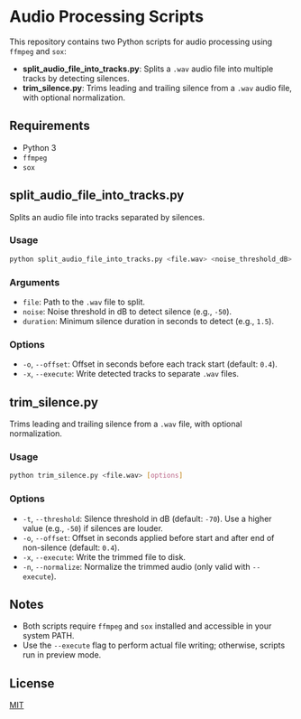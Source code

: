 # Audio Processing Scripts

This repository contains two Python scripts for audio processing using `ffmpeg` and `sox`:

- **split_audio_file_into_tracks.py**: Splits a `.wav` audio file into multiple tracks by detecting silences.
- **trim_silence.py**: Trims leading and trailing silence from a `.wav` audio file, with optional normalization.

## Requirements

- Python 3
- `ffmpeg`
- `sox`

## split_audio_file_into_tracks.py

Splits an audio file into tracks separated by silences.

### Usage

```bash
python split_audio_file_into_tracks.py <file.wav> <noise_threshold_dB> <silence_duration_s> [options]
```

### Arguments
- `file`: Path to the `.wav` file to split.
- `noise`: Noise threshold in dB to detect silence (e.g., `-50`).
- `duration`: Minimum silence duration in seconds to detect (e.g., `1.5`).

### Options
- `-o`, `--offset`: Offset in seconds before each track start (default: `0.4`).
- `-x`, `--execute`: Write detected tracks to separate `.wav` files.

## trim_silence.py

Trims leading and trailing silence from a `.wav` file, with optional normalization.

### Usage

```bash
python trim_silence.py <file.wav> [options]
```

### Options
- `-t`, `--threshold`: Silence threshold in dB (default: `-70`). Use a higher value (e.g., `-50`) if silences are louder.
- `-o`, `--offset`: Offset in seconds applied before start and after end of non-silence (default: `0.4`).
- `-x`, `--execute`: Write the trimmed file to disk.
- `-n`, `--normalize`: Normalize the trimmed audio (only valid with `--execute`).

## Notes

- Both scripts require `ffmpeg` and `sox` installed and accessible in your system PATH.
- Use the `--execute` flag to perform actual file writing; otherwise, scripts run in preview mode.

## License

[MIT](LICENSE)


